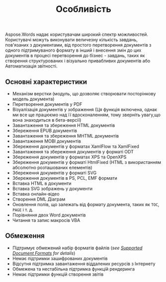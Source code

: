 ﻿---
title: Особливість
second_title: Aspose.Words для C++
articleTitle: Підтримувані функції
linktitle: Підтримувані функції
description: "Aspose.Words для C++ надає користувачам широкий спектр функцій - від простого перетворення та модифікації документів до створення структурованих та візуально привабливих документів або автоматизації звітності."
type: docs
weight: 40
url: /uk/cpp/features/
timestamp: 2024-01-27-14-07-04
---

Aspose.Words надає користувачам широкий спектр можливостей. Користувачі можуть виконувати величезну кількість завдань, пов'язаних з документами, від простого перетворення документів з одного підтримуваного формату в інший і внесення змін до цих документів в процесі перетворення до бізнес - завдань, таких як створення структурованих і візуально привабливих документів або Автоматизація звітності.

## Основні характеристики

- Механізм верстки (модуль, що дозволяє створювати посторінкову модель документа)
- Перетворення документів у PDF
- Візуалізація документів у зображення (Ця функція включена, однак ми все ще працюємо над її вдосконаленням, тому зверніть увагу,що вона знаходиться в бета-версії)
- Завантаження та збереження HTML документів
- Збереження EPUB документів
- Завантаження та збереження MHTML документів
- Завантаження MOBI документів
- Збереження документів у форматах XamlFlow та XamlFixed
- Завантаження та збереження документів у форматі ODT
- Збереження документів у форматах XPS та OpenXPS
- Збереження документів у форматі HtmlFixed (HTML з використанням абсолютно розташованих елементів)
- Збереження документів у форматі SVG
- Збереження документів в PS, PCL, EMF формати
- Вставка HTML в документи
- Вставка SVG зображень у документи
- Вставка онлайн-відео
- Створення DML Діаграм
- Оновлення полів, що залежать від формату документа, таких як `TOC`, `PAGE` і т. д.
- Порівняння двох Word документів
- Читання та запис макросів VBA

## Обмеження

- Підтримує обмежений набір форматів файлів (*see [Supported Document Formats](/words/cpp/supported-document-formats/) for details*)
- Немає підтримки зашифрованих документів
- Відсутня підтримка завантаження віддалених ресурсів з Інтернету
- Обмежена та нестабільна підтримка функцій рендеринга
- Немає підтримки функцій створення звітів
